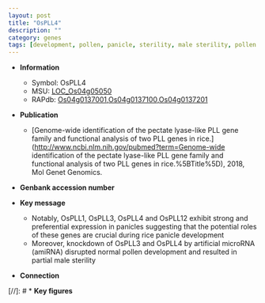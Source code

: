 ```yaml
---
layout: post
title: "OsPLL4"
description: ""
category: genes
tags: [development, pollen, panicle, sterility, male sterility, pollen development]
---
```


* **Information**  
    + Symbol: OsPLL4  
    + MSU: [LOC_Os04g05050](http://rice.uga.edu/cgi-bin/ORF_infopage.cgi?orf=LOC_Os04g05050)  
    + RAPdb: [Os04g0137001](https://rapdb.dna.affrc.go.jp/locus/?name=Os04g0137001),[Os04g0137100](https://rapdb.dna.affrc.go.jp/locus/?name=Os04g0137100),[Os04g0137201](https://rapdb.dna.affrc.go.jp/locus/?name=Os04g0137201)  

* **Publication**  
    + [Genome-wide identification of the pectate lyase-like PLL gene family and functional analysis of two PLL genes in rice.](http://www.ncbi.nlm.nih.gov/pubmed?term=Genome-wide identification of the pectate lyase-like PLL gene family and functional analysis of two PLL genes in rice.%5BTitle%5D), 2018, Mol Genet Genomics.

* **Genbank accession number**  

* **Key message**  
    + Notably, OsPLL1, OsPLL3, OsPLL4 and OsPLL12 exhibit strong and preferential expression in panicles suggesting that the potential roles of these genes are crucial during rice panicle development
    + Moreover, knockdown of OsPLL3 and OsPLL4 by artificial microRNA (amiRNA) disrupted normal pollen development and resulted in partial male sterility

* **Connection**  

[//]: # * **Key figures**  


